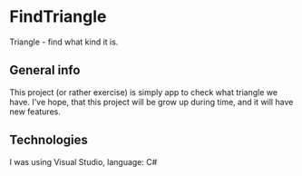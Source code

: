 # FindTriangle
Triangle - find what kind it is.

## General info
This project (or rather exercise) is simply app to check what triangle we have.
I've hope, that this project will be grow up during time, and it will have new features.

## Technologies
I was using Visual Studio, language: C#

##
